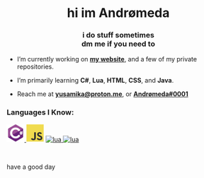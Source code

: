 <h1 align="center">hi im Andrømeda</h1>
<h3 align="center">i do stuff sometimes<br>dm me if you need to</h3>

- I’m currently working on [**my website**](https://feltlikeit.tech/), and a few of my private repositories.

- I’m primarily learning **C#**, **Lua**, **HTML**, **CSS**, and **Java**.

- Reach me at **yusamika@proton.me**, or [**Andrømeda#0001**](https://discord.com/users/738990436907090020)

<h3>Languages I Know:</h3>
<p>
  <a href="https://www.w3schools.com/cs/" target="_blank"> <img src="https://raw.githubusercontent.com/devicons/devicon/master/icons/csharp/csharp-original.svg" alt="csharp" width="40" height="40"/> </a> 
  <a href="https://developer.mozilla.org/en-US/docs/Web/JavaScript" target="_blank"> <img src="https://raw.githubusercontent.com/devicons/devicon/master/icons/javascript/javascript-original.svg" alt="javascript" width="40" height="40"/></a> 
  <a href="https://www.lua.org" target="_blank"> <img src="https://github.com/feltlikeit/feltlikeit/blob/main/lua_logo.png?raw=true" alt="lua" width="40" height="40"/> </a> 
  <a href="https://www.w3.org" target="_blank"> <img src="https://www.w3.org/html/logo/downloads/HTML5_Badge_512.png" alt="lua" width="40" height="40"/> </a> 
</p>
<br>
<p>have a good day</p>
